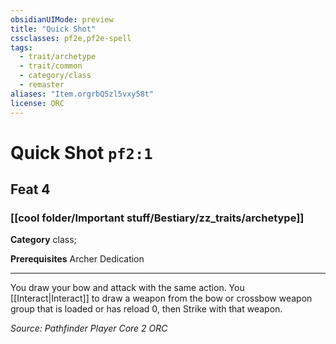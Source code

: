 ```yaml
---
obsidianUIMode: preview
title: "Quick Shot"
cssclasses: pf2e,pf2e-spell
tags:
  - trait/archetype
  - trait/common
  - category/class
  - remaster
aliases: "Item.orgrbQ5zl5vxy58t"
license: ORC
---
```

# Quick Shot `pf2:1`
## Feat 4
### [[cool folder/Important stuff/Bestiary/zz_traits/archetype]]

**Category** class; 



**Prerequisites** Archer Dedication
* * *
You draw your bow and attack with the same action. You [[Interact|Interact]] to draw a weapon from the bow or crossbow weapon group that is loaded or has reload 0, then Strike with that weapon.

*Source: Pathfinder Player Core 2*
*ORC*